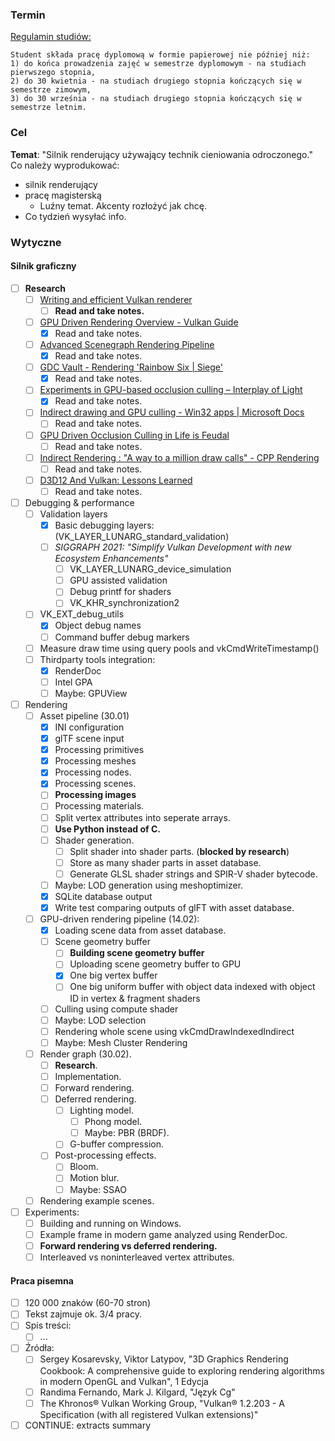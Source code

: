 ### Termin

[Regulamin studiów:](https://pg.edu.pl/documents/10754/0/Regulamin%20studi%C3%B3w%202021_2022.pdf)

```
Student składa pracę dyplomową w formie papierowej nie później niż:  
1) do końca prowadzenia zajęć w semestrze dyplomowym - na studiach pierwszego stopnia,  
2) do 30 kwietnia - na studiach drugiego stopnia kończących się w semestrze zimowym,  
3) do 30 września - na studiach drugiego stopnia kończących się w semestrze letnim.
```

### Cel

**Temat**: "Silnik renderujący używający technik cieniowania odroczonego."
Co należy wyprodukować:

- silnik renderujący
- pracę magisterską
	- Luźny temat. Akcenty rozłożyć jak chcę.
- Co tydzień wysyłać info.

### Wytyczne

#### Silnik graficzny

- [ ] **Research**
    - [ ] [Writing and efficient Vulkan renderer](https://zeux.io/2020/02/27/writing-an-efficient-vulkan-renderer/)
        - [ ] **Read and take notes.**
    - [ ] [GPU Driven Rendering Overview - Vulkan Guide](https://vkguide.dev/docs/gpudriven/gpu_driven_engines/)
        - [x] Read and take notes.
    - [ ] [Advanced Scenegraph Rendering Pipeline](https://on-demand.gputechconf.com/gtc/2013/presentations/S3032-Advanced-Scenegraph-Rendering-Pipeline.pdf)
        - [x] Read and take notes.
    - [ ] [GDC Vault - Rendering 'Rainbow Six | Siege'](https://www.gdcvault.com/play/1022990/Rendering-Rainbow-Six-Siege)
        - [x] Read and take notes.
    - [ ] [Experiments in GPU-based occlusion culling – Interplay of Light](https://interplayoflight.wordpress.com/2017/11/15/experiments-in-gpu-based-occlusion-culling/)
        - [x] Read and take notes.
    - [ ] [Indirect drawing and GPU culling - Win32 apps | Microsoft Docs](https://docs.microsoft.com/en-us/windows/win32/direct3d12/indirect-drawing-and-gpu-culling-)
        - [ ] Read and take notes.
    - [ ] [GPU Driven Occlusion Culling in Life is Feudal ](https://bazhenovc.github.io/blog/post/gpu-driven-occlusion-culling-slides-lif/)
        - [ ] Read and take notes.
    - [ ] [Indirect Rendering : "A way to a million draw calls" - CPP Rendering](https://cpp-rendering.io/indirect-rendering/)
        - [ ] Read and take notes.
    - [ ] [D3D12 And Vulkan: Lessons Learned](https://gpuopen.com/wp-content/uploads/2017/03/GDC2017-D3D12-And-Vulkan-Lessons-Learned.pdf)
        - [ ] Read and take notes.

- [ ] Debugging & performance
    - [ ] Validation layers
        - [x] Basic debugging layers: (VK_LAYER_LUNARG_standard_validation)
        - [ ] _SIGGRAPH 2021: "Simplify Vulkan Development with new Ecosystem Enhancements"_
            - [ ] VK_LAYER_LUNARG_device_simulation
            - [ ] GPU assisted validation
            - [ ] Debug printf for shaders
            - [ ] VK_KHR_synchronization2
    - [ ] VK_EXT_debug_utils
        - [x] Object debug names
        - [ ] Command buffer debug markers
    - [ ] Measure draw time using query pools and vkCmdWriteTimestamp()
    - [ ] Thirdparty tools integration:
        - [x] RenderDoc
        - [ ] Intel GPA
        - [ ] Maybe: GPUView

- [ ] Rendering
    - [ ] Asset pipeline (30.01)
        - [x] INI configuration
        - [x] glTF scene input
        - [x] Processing primitives
        - [x] Processing meshes
        - [x] Processing nodes.
        - [x] Processing scenes.
        - [ ] **Processing images**
        - [ ] Processing materials.
        - [ ] Split vertex attributes into seperate arrays.
        - [ ] **Use Python instead of C.**
        - [ ] Shader generation.
            - [ ] Split shader into shader parts. (**blocked by research**)
            - [ ] Store as many shader parts in asset database.
            - [ ] Generate GLSL shader strings and SPIR-V shader bytecode.
        - [ ] Maybe: LOD generation using meshoptimizer.
        - [x] SQLite database output
        - [x] Write test comparing outputs of glFT with asset database.
    - [ ] GPU-driven rendering pipeline (14.02):
        - [x] Loading scene data from asset database.
        - [ ] Scene geometry buffer
            - [ ] **Building scene geometry buffer**
            - [ ] Uploading scene geometry buffer to GPU
            - [x] One big vertex buffer
            - [ ] One big uniform buffer with object data indexed with object ID in vertex & fragment shaders
        - [ ] Culling using compute shader
        - [ ] Maybe: LOD selection
        - [ ] Rendering whole scene using vkCmdDrawIndexedIndirect
        - [ ] Maybe: Mesh Cluster Rendering
    - [ ] Render graph (30.02).
        - [ ] **Research**.
        - [ ] Implementation.
        - [ ] Forward rendering.
        - [ ] Deferred rendering.
            - [ ] Lighting model.
                - [ ] Phong model.
                - [ ] Maybe: PBR (BRDF).
            - [ ] G-buffer compression.
        - [ ] Post-processing effects.
            - [ ] Bloom.
            - [ ] Motion blur.
            - [ ] Maybe: SSAO
    - [ ] Rendering example scenes.

- [ ] Experiments:
    - [ ] Building and running on Windows.
    - [ ] Example frame in modern game analyzed using RenderDoc.
    - [ ] **Forward rendering vs deferred rendering.**
    - [ ] Interleaved vs noninterleaved vertex attributes.

#### Praca pisemna

- [ ] 120 000 znaków (60-70 stron)
- [ ] Tekst zajmuje ok. 3/4 pracy.
- [ ] Spis treści:
	- [ ] ...
- [ ] Źródła:
	- [ ] Sergey Kosarevsky, Viktor Latypov, "3D Graphics Rendering Cookbook: A comprehensive guide to exploring
	  rendering algorithms in modern OpenGL and Vulkan", 1 Edycja
	- [ ] Randima Fernando, Mark J. Kilgard, "Język Cg"
	- [ ] The Khronos® Vulkan Working Group, "Vulkan® 1.2.203 - A Specification (with all registered Vulkan extensions)"
- [ ] CONTINUE: extracts summary
